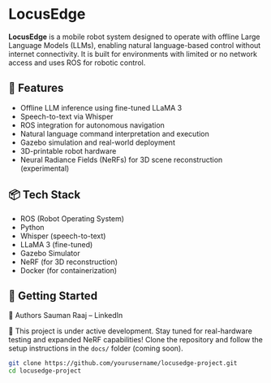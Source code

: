 # LocusEdge

**LocusEdge** is a mobile robot system designed to operate with offline Large Language Models (LLMs), enabling natural language-based control without internet connectivity. It is built for environments with limited or no network access and uses ROS for robotic control.

## 🔧 Features

- Offline LLM inference using fine-tuned LLaMA 3
- Speech-to-text via Whisper
- ROS integration for autonomous navigation
- Natural language command interpretation and execution
- Gazebo simulation and real-world deployment
- 3D-printable robot hardware
- Neural Radiance Fields (NeRFs) for 3D scene reconstruction (experimental)

## 📦 Tech Stack

- ROS (Robot Operating System)
- Python
- Whisper (speech-to-text)
- LLaMA 3 (fine-tuned)
- Gazebo Simulator
- NeRF (for 3D reconstruction)
- Docker (for containerization)

## 🚀 Getting Started
🙌 Authors
Sauman Raaj – LinkedIn

🚧 This project is under active development. Stay tuned for real-hardware testing and expanded NeRF capabilities!
Clone the repository and follow the setup instructions in the `docs/` folder (coming soon).

```bash
git clone https://github.com/yourusername/locusedge-project.git
cd locusedge-project
